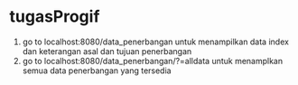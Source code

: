 # tugasProgif

1. go to localhost:8080/data_penerbangan untuk menampilkan data index dan keterangan asal dan tujuan penerbangan
2. go to localhost:8080/data_penerbangan/?=alldata untuk menamplkan semua data penerbangan yang tersedia

